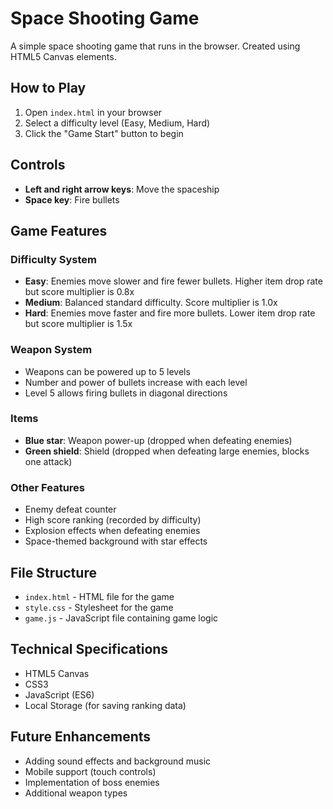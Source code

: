 

# Space Shooting Game

A simple space shooting game that runs in the browser. Created using HTML5 Canvas elements.

## How to Play

1. Open `index.html` in your browser
2. Select a difficulty level (Easy, Medium, Hard)
3. Click the "Game Start" button to begin

## Controls

* **Left and right arrow keys**: Move the spaceship
* **Space key**: Fire bullets

## Game Features

### Difficulty System

* **Easy**: Enemies move slower and fire fewer bullets. Higher item drop rate but score multiplier is 0.8x
* **Medium**: Balanced standard difficulty. Score multiplier is 1.0x
* **Hard**: Enemies move faster and fire more bullets. Lower item drop rate but score multiplier is 1.5x

### Weapon System

* Weapons can be powered up to 5 levels
* Number and power of bullets increase with each level
* Level 5 allows firing bullets in diagonal directions

### Items

* **Blue star**: Weapon power-up (dropped when defeating enemies)
* **Green shield**: Shield (dropped when defeating large enemies, blocks one attack)

### Other Features

* Enemy defeat counter
* High score ranking (recorded by difficulty)
* Explosion effects when defeating enemies
* Space-themed background with star effects

## File Structure

* `index.html` - HTML file for the game
* `style.css` - Stylesheet for the game
* `game.js` - JavaScript file containing game logic

## Technical Specifications

* HTML5 Canvas
* CSS3
* JavaScript (ES6)
* Local Storage (for saving ranking data)

## Future Enhancements

* Adding sound effects and background music
* Mobile support (touch controls)
* Implementation of boss enemies
* Additional weapon types

